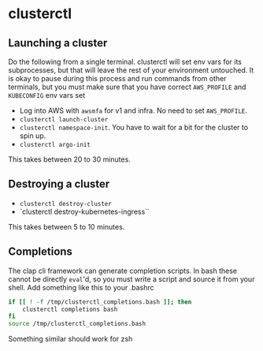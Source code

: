# clusterctl

## Launching a cluster

Do the following from a single terminal. clusterctl will set env vars for its
subprocesses, but that will leave the rest of your environment untouched. It is
okay to pause during this process and run commands from other terminals, but you
must make sure that you have correct `AWS_PROFILE` and `KUBECONFIG` env vars set

* Log into AWS with `awsmfa` for v1 and infra. No need to set `AWS_PROFILE`. 
* `clusterctl launch-cluster`
* `clusterctl namespace-init`. You have to wait for a bit for the cluster to spin up.
* `clusterctl argo-init`

This takes between 20 to 30 minutes.

## Destroying a cluster

* `clusterctl destroy-cluster`
* `clusterctl destroy-kubernetes-ingress``

This takes between 5 to 10 minutes.

## Completions

The clap cli framework can generate completion scripts. In bash these cannot be
directly `eval`'d, so you must write a script and source it from your shell. Add
something like this to your .bashrc

```bash
if [[ ! -f /tmp/clusterctl_completions.bash ]]; then
    clusterctl completions bash
fi
source /tmp/clusterctl_completions.bash
```

Something similar should work for zsh


